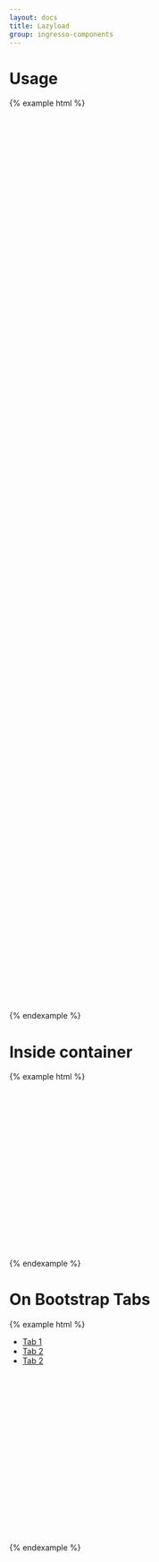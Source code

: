 ```yaml
---
layout: docs
title: Lazyload
group: ingresso-components
---
```


# Usage
{% example html %}
<div class="row">
	<div class="col-xs-12">
		<img class="img-fluid" data-src="/assets/img/lazyload_example/img1.jpg" height="800" data-lazyload alt="">
	</div>
	<div class="col-xs-12">
		<img class="img-fluid" data-src="/assets/img/lazyload_example/img2.jpg" height="800" data-lazyload alt="">
	</div>
</div>
{% endexample %}

# Inside container
{% example html %}
<div data-lazyload style="width:100%;overflow:auto;">
	<div style="white-space:nowrap;">
	<img height="300" data-src="/assets/img/lazyload_example/img1.jpg" alt="">
	<img height="300" data-src="/assets/img/lazyload_example/img2.jpg" alt="">
	<img height="300" data-src="/assets/img/lazyload_example/img3.jpg" alt="">
	<img height="300" data-src="/assets/img/lazyload_example/img4.jpg" alt="">
	<img height="300" data-src="/assets/img/lazyload_example/img1.jpg" alt="">
	<img height="300" data-src="/assets/img/lazyload_example/img2.jpg" alt="">
	</div>
</div>
<div data-lazyload class="row">
	<div class="col-xs-6">
		<img class="img-fluid" data-src="/assets/img/lazyload_example/img1.jpg" alt="">
	</div>
	<div class="col-xs-6">
		<img class="img-fluid" data-src="/assets/img/lazyload_example/img2.jpg" alt="">
	</div>
</div>
{% endexample %}

# On Bootstrap Tabs
{% example html %}
<!-- Nav tabs -->
<ul class="nav nav-tabs" role="tablist">
	<li class="nav-item">
		<a class="nav-link active" data-toggle="tab" href="#tab1" role="tab" data-lazyload>Tab 1</a>
	</li>
	<li class="nav-item">
		<a class="nav-link" data-toggle="tab" href="#tab2" role="tab" data-lazyload>Tab 2</a>
	</li>
	<li class="nav-item">
		<a class="nav-link" data-toggle="tab" href="#tab3" role="tab" data-lazyload>Tab 2</a>
	</li>
</ul>

<!-- Tab panes -->
<div class="tab-content">
	<div class="tab-pane active" id="tab1" role="tabpanel">
		<div class="row" data-lazyload>
			<div class="col-xs-6">
				<img class="img-fluid" data-src="http://localhost:{{ site.port }}/assets/img/lazyload_example/img1.jpg" alt="">
			</div>
			<div class="col-xs-6">
				<img class="img-fluid" data-src="http://localhost:{{ site.port }}/assets/img/lazyload_example/img2.jpg" alt="">
			</div>
		</div>
	</div>
	<div class="tab-pane" id="tab2" role="tabpanel">
		<div class="row" data-lazyload>
			<div class="col-xs-6">
				<img class="img-fluid" data-src="http://localhost:{{ site.port }}/assets/img/lazyload_example/img1.jpg" alt="">
			</div>
			<div class="col-xs-6">
				<img class="img-fluid" data-src="http://localhost:{{ site.port }}/assets/img/lazyload_example/img2.jpg" alt="">
			</div>
		</div>
	</div>
	<div class="tab-pane" id="tab3" role="tabpanel">
		<div style="width:100%;overflow:auto;" data-lazyload>
			<div style="width:3000px;">
					<img class="m-r-2" data-src="http://localhost:{{ site.port }}/assets/img/lazyload_example/img1.jpg" height="300" alt="">
					<img class="m-r-2" data-src="http://localhost:{{ site.port }}/assets/img/lazyload_example/img2.jpg" height="300" alt="">
					<img class="m-r-2" data-src="http://localhost:{{ site.port }}/assets/img/lazyload_example/img3.jpg" height="300" alt="">
					<img class="m-r-2" data-src="http://localhost:{{ site.port }}/assets/img/lazyload_example/img4.jpg" height="200" alt="">
			</div>
		</div>
	</div>
</div>
{% endexample %}
